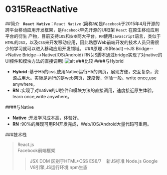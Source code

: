 # 0315ReactNative
##简介
    __`React Native`__：`React Native` (简称`RN`)是`Facebook`于2015年4月开源的跨平台移动应用开发框架，是`Facebook`早先开源的UI框架 `React` 在原生移动应用平台的衍生
                产物，目前支持`iOS`和`安卓`两大平台。`RN`使用`Javascript`语言，类似于`HTML`的`JSX`，以及`CSS`来开发移动应用，因此熟悉Web前端开发的技术人员只需很
                少的学习就可以进入移动应用开发领域。
###原理
	JS(React)-->JS Bridge-->Native Bridge-->Native(IOS/Android)
	RN(JS脚本通过bridge实现了对native的UI控件和模块方法的直接调用)
![alt](http://blog.cnbang.net/wp-content/uploads/2015/03/ReactNative1.png)
###比较
####与Hybrid
* __Hybrid__ :基于H5的css,使用Native运行H5的网页，展现方便，交互复杂，资源占用大。实际是运行的是web网页，速度慢，体验一般。write once,use anywhere。 
* __RN__ :实现了对native的UI控件和模块方法的直接调用，速度接近原生体验。learn once,write anywhere。 

####与Native
* __Native__ :开发学习成本高，体验好。 
* __RN__ :90%的展现可用RN开发完成，Web/IOS/Android大量代码可重用。

###技术栈
>React.js<br>
Facebook前端框架
>>JSX DOM
	    区别于HTML+CSS
>>ES6/7
    新JS标准
>Node.js
	Google V8引擎,JS运行环境
>>npm生态
